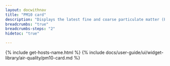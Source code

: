 ```yaml
---
layout: docwithnav
title: "PM10 card"
description: "Displays the latest fine and coarse particulate matter (PM10) telemetry in a scalable rectangle card."
breadcrumbs: "true"
breadcrumbs-steps: "2"
hidetoc: "true"

---
```

{% include get-hosts-name.html %}
{% include docs/user-guide/ui/widget-library/air-quality/pm10-card.md %}
